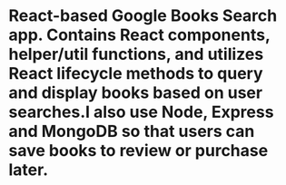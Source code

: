 # React-based Google Books Search app. Contains React components, helper/util functions, and utilizes React lifecycle methods to query and display books based on user searches.I also use Node, Express and MongoDB so that users can save books to review or purchase later.